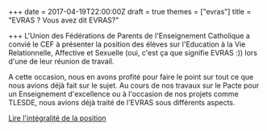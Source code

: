 +++
date = 2017-04-19T22:00:00Z
draft = true
themes = ["evras"]
title = "EVRAS ? Vous avez dit EVRAS?"

+++
L'Union des Fédérations de Parents de l'Enseignement Catholique a convié le CEF à présenter la position des élèves sur l'Education à la Vie Relationnelle, Affective et Sexuelle (oui, c'est ça que signifie EVRAS :)) lors d'une de leur réunion de travail.

A cette occasion, nous en avons profité pour faire le point sur tout ce que nous avions déjà fait sur le sujet. Au cours de nos travaux sur le Pacte pour un Enseignement d'excellence ou à l'occasion de nos projets comme TLESDE, nous avions déjà traité de l'EVRAS sous différents aspects.

[Lire l'intégralité de la position](https://res.cloudinary.com/cefasbl/image/upload/v1591712852/Position_du_CEF_par_rapport_%C3%A0_l_EVRAS_site_rw2xwn.pdf) 